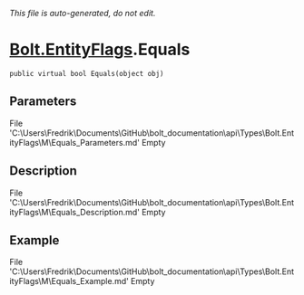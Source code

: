 *This file is auto-generated, do not edit.*

# [Bolt.EntityFlags](Types/Bolt.EntityFlags.md).Equals
`public virtual bool Equals(object obj)`
## Parameters
File 'C:\Users\Fredrik\Documents\GitHub\bolt_documentation\api\Types\Bolt.EntityFlags\M\Equals_Parameters.md' Empty
## Description
File 'C:\Users\Fredrik\Documents\GitHub\bolt_documentation\api\Types\Bolt.EntityFlags\M\Equals_Description.md' Empty
## Example
File 'C:\Users\Fredrik\Documents\GitHub\bolt_documentation\api\Types\Bolt.EntityFlags\M\Equals_Example.md' Empty
